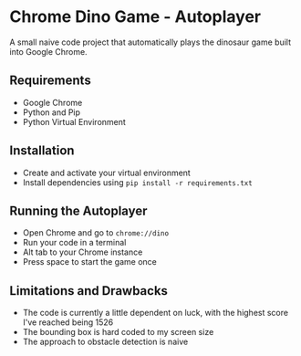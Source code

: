 # Chrome Dino Game - Autoplayer

A small naive code project that automatically plays the dinosaur game built into Google Chrome.

## Requirements

- Google Chrome
- Python and Pip
- Python Virtual Environment

## Installation

- Create and activate your virtual environment
- Install dependencies using ```pip install -r requirements.txt```

## Running the Autoplayer

- Open Chrome and go to `chrome://dino`
- Run your code in a terminal
- Alt tab to your Chrome instance
- Press space to start the game once

## Limitations and Drawbacks

- The code is currently a little dependent on luck, with the highest score I've reached being 1526
- The bounding box is hard coded to my screen size
- The approach to obstacle detection is naive
